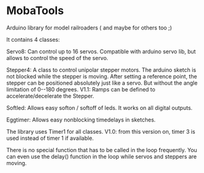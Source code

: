 # MobaTools
Arduino library for model railroaders ( and maybe for others too ;)


It contains 4 classes:

Servo8: 
Can control up to 16 servos. Compatible with arduino servo lib, but allows to control 
the speed of the servo.

Stepper4: 
A class to control unipolar stepper motors. The arduino sketch is not blocked while 
the stepper is moving. After setting a reference point, the stepper can be positioned 
absolutely just like a servo. But without the angle limitation of 0--180 degrees.
V1.1: Ramps can be defined to accelerate/decelerate the Stepper.

Softled: 
Allows easy softon / softoff of leds. It works on all digital outputs.

Eggtimer: 
Allows easy nonblocking timedelays in sketches.


The library uses Timer1 for all classes. V1.0: from this version on, timer 3 is used instead of timer 1 if available.

There is no special function that has to be
called in the loop frequently. You can even use the delay() function in the loop while
servos and steppers are moving.
